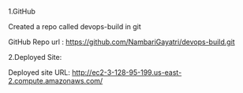 1.GitHub

Created a repo called devops-build in git

GitHub Repo url : https://github.com/NambariGayatri/devops-build.git

2.Deployed Site:

Deployed site URL: http://ec2-3-128-95-199.us-east-2.compute.amazonaws.com/
